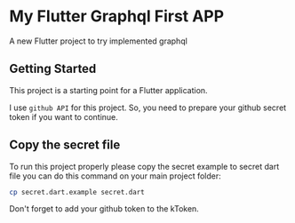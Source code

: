 # My Flutter Graphql First APP

A new Flutter project to try implemented graphql

## Getting Started

This project is a starting point for a Flutter application.

I use `github API` for this project. So, you need to prepare your github secret token if you want to continue. 

## Copy the secret file

To run this project properly please copy the secret example to secret dart file you can do this command on your main project folder: 

```bash
cp secret.dart.example secret.dart
```

Don't forget to add your github token to the kToken.